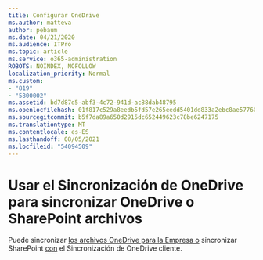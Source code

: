 ```yaml
---
title: Configurar OneDrive
ms.author: matteva
author: pebaum
ms.date: 04/21/2020
ms.audience: ITPro
ms.topic: article
ms.service: o365-administration
ROBOTS: NOINDEX, NOFOLLOW
localization_priority: Normal
ms.custom:
- "819"
- "5800002"
ms.assetid: bd7d87d5-abf3-4c72-941d-ac88dab48795
ms.openlocfilehash: 01f817c529a8eedb5fd57e265eedd5401dd833a2ebc8ae57760754264425fd96
ms.sourcegitcommit: b5f7da89a650d2915dc652449623c78be6247175
ms.translationtype: MT
ms.contentlocale: es-ES
ms.lasthandoff: 08/05/2021
ms.locfileid: "54094509"
---
```

# <a name="use-the-onedrive-sync-client-to-sync-onedrive-or-sharepoint-files"></a>Usar el Sincronización de OneDrive para sincronizar OneDrive o SharePoint archivos

Puede sincronizar [los archivos OneDrive para la Empresa o](https://go.microsoft.com/fwlink/?linkid=533375) sincronizar SharePoint [con](https://go.microsoft.com/fwlink/?linkid=871666) el Sincronización de OneDrive cliente.
  